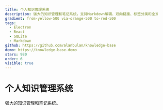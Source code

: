 ```yaml
---
title: 个人知识管理系统
description: 强大的知识管理和笔记系统，支持Markdown编辑、双向链接、标签分类和全文搜索。采用本地优先策略，数据完全由用户掌控，支持多端同步。
gradient: from-yellow-500 via-orange-500 to-red-500
tags:
  - Electron
  - React
  - SQLite
  - Markdown
github: https://github.com/alanbulan/knowledge-base
demo: https://knowledge-base.demo
stars: 980
order: 6
visible: true
---
```


# 个人知识管理系统

强大的知识管理和笔记系统。
